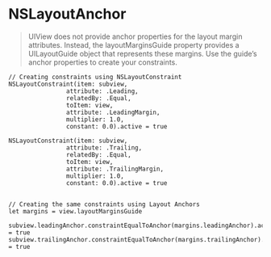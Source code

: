 # NSLayoutAnchor

> UIView does not provide anchor properties for the layout margin attributes. Instead, the layoutMarginsGuide property provides a UILayoutGuide object that represents these margins. Use the guide’s anchor properties to create your constraints.


   ```
   // Creating constraints using NSLayoutConstraint
NSLayoutConstraint(item: subview,
                   attribute: .Leading,
                   relatedBy: .Equal,
                   toItem: view,
                   attribute: .LeadingMargin,
                   multiplier: 1.0,
                   constant: 0.0).active = true

NSLayoutConstraint(item: subview,
                   attribute: .Trailing,
                   relatedBy: .Equal,
                   toItem: view,
                   attribute: .TrailingMargin,
                   multiplier: 1.0,
                   constant: 0.0).active = true


// Creating the same constraints using Layout Anchors
let margins = view.layoutMarginsGuide

subview.leadingAnchor.constraintEqualToAnchor(margins.leadingAnchor).active = true
subview.trailingAnchor.constraintEqualToAnchor(margins.trailingAnchor).active = true
```
